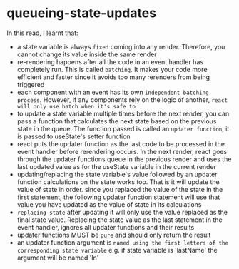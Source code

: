 # queueing-state-updates

In this read, I learnt that:

- a state variable is always `fixed` coming into any render. Therefore, you cannot change its value inside the same render
- re-rendering happens after all the code in an event handler has completely run. This is called `batching`. It makes your code more efficient and faster since it avoids too many rerenders from being triggered
- each component with an event has its own `independent batching process`. However, if any components rely on the logic of another, `react will only use batch when it's safe to`
- to update a state variable multiple times before the next render, you can pass a function that calculates the next state based on the previous state in the queue. The function passed is called an `updater function`, it is passed to useState's setter function
- react puts the updater function as the last code to be processed in the event handler before rerendering occurs. In the next render, react goes through the updater functions queue in the previous render and uses the last updated value as for the useState variable in the current render
- updating/replacing the state variable's value followed by an updater function calculations on the state works too. That is it will update the value of state in order. since you replaced the value of the state in the first statement, the following updater function statement will use that value you have updated as the value of state in its calculations
- `replacing state` after updating it will only use the value replaced as the final state value. Replacing the state value as the last statement in the event handler, ignores all updater functions and their results
- updater functions MUST be `pure` and should only return the result
- an updater function argument is `named using the first letters of the corresponding state variable` e.g. if state variable is 'lastName' the argument will be named 'ln'

